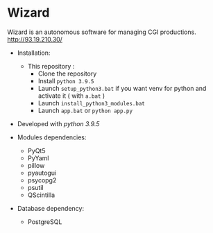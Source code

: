 # Wizard

Wizard is an autonomous software for managing CGI productions.
http://93.19.210.30/

* Installation:
	* This repository :
		* Clone the repository
		* Install `python 3.9.5`
		* Launch `setup_python3.bat` if you want venv for python and activate it ( with `a.bat` )
		* Launch `install_python3_modules.bat`
		* Launch `app.bat` or `python app.py`

* Developed with _python 3.9.5_

* Modules dependencies:
	* PyQt5
	* PyYaml
	* pillow
	* pyautogui
	* psycopg2
	* psutil
	* QScintilla

* Database dependency:
	* PostgreSQL
